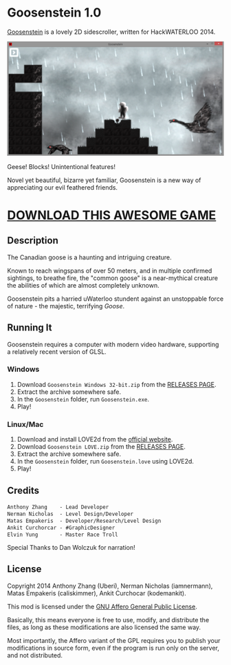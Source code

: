 Goosenstein 1.0
===============

[Goosenstein](https://github.com/Uberi/Goosenstein#readme) is a lovely 2D sidescroller, written for HackWATERLOO 2014.

![Screenshot](Screenshot.png)

Geese! Blocks! Unintentional features!

Novel yet beautiful, bizarre yet familiar, Goosenstein is a new way of appreciating our evil feathered friends.

# [DOWNLOAD THIS AWESOME GAME](https://github.com/Uberi/Goosenstein/releases)

Description
-----------

The Canadian goose is a haunting and intriguing creature.

Known to reach wingspans of over 50 meters, and in multiple confirmed sightings, to breathe fire, the "common goose" is a near-mythical creature the abilities of which are almost completely unknown.

Goosenstein pits a harried uWaterloo stundent against an unstoppable force of nature - the majestic, terrifying _Goose_.

Running It
----------

Goosenstein requires a computer with modern video hardware, supporting a relatively recent version of GLSL.

### Windows

1. Download `Goosenstein Windows 32-bit.zip` from the [RELEASES PAGE](https://github.com/Uberi/Goosenstein/releases).
2. Extract the archive somewhere safe.
3. In the `Goosenstein` folder, run `Goosenstein.exe`.
4. Play!

### Linux/Mac

1. Download and install LOVE2d from the [official website](http://love2d.org/).
2. Download `Goosenstein LOVE.zip` from the [RELEASES PAGE](https://github.com/Uberi/Goosenstein/releases).
3. Extract the archive somewhere safe.
4. In the `Goosenstein` folder, run `Goosenstein.love` using LOVE2d.
5. Play!

Credits
-------

    Anthony Zhang    - Lead Developer
    Nerman Nicholas  - Level Design/Developer
    Matas Empakeris  - Developer/Research/Level Design
    Ankit Curchorcar - #GraphicDesigner
    Elvin Yung       - Master Race Troll

Special Thanks to Dan Wolczuk for narration!

License
-------

Copyright 2014 Anthony Zhang (Uberi), Nerman Nicholas (iamnermann), Matas Empakeris (caliskimmer), Ankit Curchocar (kodemankit).

This mod is licensed under the [GNU Affero General Public License](http://www.gnu.org/licenses/agpl-3.0.html).

Basically, this means everyone is free to use, modify, and distribute the files, as long as these modifications are also licensed the same way.

Most importantly, the Affero variant of the GPL requires you to publish your modifications in source form, even if the program is run only on the server, and not distributed.
